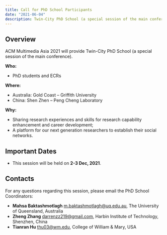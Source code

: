 ```yaml
---
title: Call for PhD School Participants
date: "2021-06-04"
description: Twin-City PhD School (a special session of the main conference) will be held.
---
```


## Overview

ACM Multimedia Asia 2021 will provide Twin-City PhD School (a special session of the main conference).

**Who:**
<ul><li>PhD students and ECRs</li></ul>

**Where:**
<ul>
	<li>Australia: Gold Coast – Griffith University</li>
	<li>China: Shen Zhen – Peng Cheng Laboratory</li>
</ul>

**Why:**
<ul>
	<li>Sharing research experiences and skills for research capability enhancement and career development;</li>
	<li>A platform for our next generation researchers to establish their social networks.</li>
</ul>


## Important Dates

- This session will be held on **2-3 Dec, 2021**.

## Contacts

For any questions regarding this session, please email the PhD School Coordinators: 

- **Mahsa Baktashmotlagh** [m.baktashmotlagh@uq.edu.au](mailto:m.baktashmotlagh@uq.edu.au), The University of Queensland, Australia
- **Zheng Zhang** [darrenzz219@gmail.com](mailto:darrenzz219@gmail.com), Harbin Institute of Technology, Shenzhen, China
- **Tianran Hu** [thu03@wm.edu](mailto:thu03@wm.edu), College of William & Mary, USA
